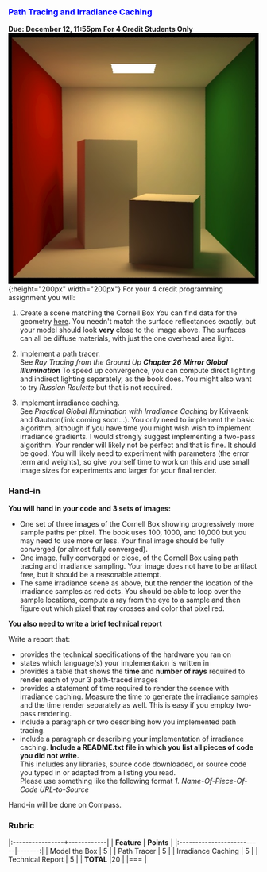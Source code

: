 ---
---

### <span style="color:blue"> Path Tracing and Irradiance Caching  </span>
**Due: December 12, 11:55pm**
**For 4 Credit Students Only**
![Cornell Box](/assets/img/box.jpg){:height="200px" width="200px"}
For your 4 credit programming assignment you will:

1. Create a scene matching the Cornell Box
You can find data for the geometry [here](http://www.graphics.cornell.edu/online/box/data.html).
You needn't match the surface reflectances exactly, but your model should look **very** close to the image above.
The surfaces can all be diffuse materials, with just the one overhead area light.  

2. Implement a path tracer.  
See _Ray Tracing from the Ground Up **Chapter 26 Mirror Global Illumination**_ 
To speed up convergence, you can compute direct lighting and indirect lighting separately, as the book does. 
You might also want to try _Russian Roulette_ but that is not required. 
 
3. Implement irradiance caching.  
See _Practical Global Illumination with Irradiance Caching_ by Krivaenk and Gautron(link coming soon...).
You only need to implement the basic algorithm, although if you have time you might wish wish to implement irradiance gradients.
I would strongly suggest implementing a two-pass algorithm. Your render will likely not be perfect and that is fine. It should be good. You will likely need to experiment with parameters (the error term and weights), so give yourself time to work on this and use small image sizes for experiments and larger for your final render.
         
### Hand-in

**You will hand in your code and 3 sets of images:**

+ One set of three images of the Cornell Box showing progressively more sample paths per pixel. The book uses 100, 1000, and 10,000 but you may need to use more or less.
Your final image should be fully converged (or almost fully converged).
+ One image, fully converged or close, of the Cornell Box using path tracing and irradiance sampling. Your image does not have to be artifact free, but it should be a reasonable attempt. 
+ The same irradiance scene as above, but the render the location of the irradiance samples as red dots. You should be able to loop over the sample locations, compute a ray from the eye to a sample and then figure out which pixel that ray crosses and color that pixel red.

**You also need to write a brief technical report**

Write a report that:
+ provides the technical specifications of the hardware you ran on
+ states which language(s) your implementaion is written in
+ provides a table that shows the **time** and **number of rays** required to render each of your 3 path-traced images
+ provides a statement of time required to render the scence with irradiance caching. 
Measure the time to generate the irradiance samples and the time render separately as well. This is easy if you employ two-pass rendering.
+ include a paragraph or two describing how you implemented path tracing.
+ include a paragraph or describing your implementation of irradiance caching.
**Include a README.txt file in which you list all pieces of code you did not write.**  
This includes any libraries, source code downloaded, or source code you typed in or adapted from a listing you read.  
Please use something like the following format _1. Name-Of-Piece-Of-Code URL-to-Source_ 

Hand-in will be done on Compass.


### Rubric

|:----------------+------------|
| **Feature**           | **Points** |
|:--------------------------|-------:|
| Model the Box      | 5      |
| Path Tracer  | 5      |
| Irradiance Caching | 5      |
| Technical Report    | 5      |
| **TOTAL**	                 |20        |
|===
| 

